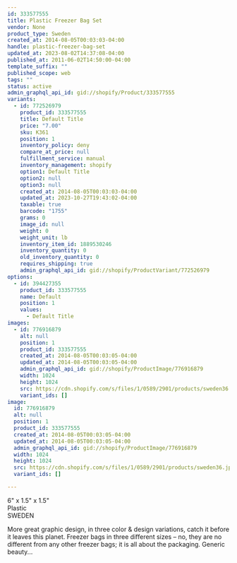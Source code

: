 ```yaml
---
id: 333577555
title: Plastic Freezer Bag Set
vendor: None
product_type: Sweden
created_at: 2014-08-05T00:03:03-04:00
handle: plastic-freezer-bag-set
updated_at: 2023-08-02T14:37:08-04:00
published_at: 2011-06-02T14:50:00-04:00
template_suffix: ""
published_scope: web
tags: ""
status: active
admin_graphql_api_id: gid://shopify/Product/333577555
variants:
  - id: 772526979
    product_id: 333577555
    title: Default Title
    price: "7.00"
    sku: K361
    position: 1
    inventory_policy: deny
    compare_at_price: null
    fulfillment_service: manual
    inventory_management: shopify
    option1: Default Title
    option2: null
    option3: null
    created_at: 2014-08-05T00:03:03-04:00
    updated_at: 2023-10-27T19:43:02-04:00
    taxable: true
    barcode: "1755"
    grams: 0
    image_id: null
    weight: 0
    weight_unit: lb
    inventory_item_id: 1889530246
    inventory_quantity: 0
    old_inventory_quantity: 0
    requires_shipping: true
    admin_graphql_api_id: gid://shopify/ProductVariant/772526979
options:
  - id: 394427355
    product_id: 333577555
    name: Default
    position: 1
    values:
      - Default Title
images:
  - id: 776916879
    alt: null
    position: 1
    product_id: 333577555
    created_at: 2014-08-05T00:03:05-04:00
    updated_at: 2014-08-05T00:03:05-04:00
    admin_graphql_api_id: gid://shopify/ProductImage/776916879
    width: 1024
    height: 1024
    src: https://cdn.shopify.com/s/files/1/0589/2901/products/sweden36.jpeg?v=1407211385
    variant_ids: []
image:
  id: 776916879
  alt: null
  position: 1
  product_id: 333577555
  created_at: 2014-08-05T00:03:05-04:00
  updated_at: 2014-08-05T00:03:05-04:00
  admin_graphql_api_id: gid://shopify/ProductImage/776916879
  width: 1024
  height: 1024
  src: https://cdn.shopify.com/s/files/1/0589/2901/products/sweden36.jpeg?v=1407211385
  variant_ids: []

---
```


6" x 1.5" x 1.5"  
Plastic  
SWEDEN

More great graphic design, in three color & design variations, catch it before it leaves this planet. Freezer bags in three different sizes – no, they are no different from any other freezer bags; it is all about the packaging. Generic beauty...